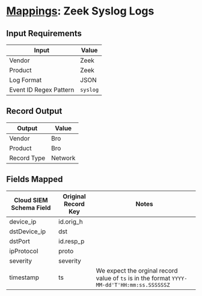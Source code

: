 # [Mappings](README.md): Zeek Syslog Logs

## Input Requirements

|Input|Value|
|-----|-----|
|Vendor|Zeek|
|Product|Zeek|
|Log Format|JSON|
|Event ID Regex Pattern|`syslog`|

## Record Output

|Output|Value|
|------|-----|
|Vendor|Bro|
|Product|Bro|
|Record Type|Network|

## Fields Mapped

|Cloud SIEM Schema Field|Original Record Key|Notes|
|-----------------------|-------------------|-----|
|device_ip|id.orig_h||
|dstDevice_ip|dst||
|dstPort|id.resp_p||
|ipProtocol|proto||
|severity|severity||
|timestamp|ts|We expect the orginal record value of `ts` is in the format `YYYY-MM-dd'T'HH:mm:ss.SSSSSSZ`|

